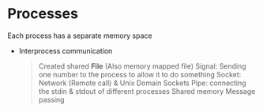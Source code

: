 # Processes
Each process has a separate memory space

* Interprocess communication
    > Created shared **File** (Also memory mapped file) 
    > Signal: Sending one number to the process to allow it to do something
    > Socket: Network (Remote call) & Unix Domain Sockets 
    > Pipe: connecting the stdin & stdout of different processes
    > Shared memory
    > Message passing